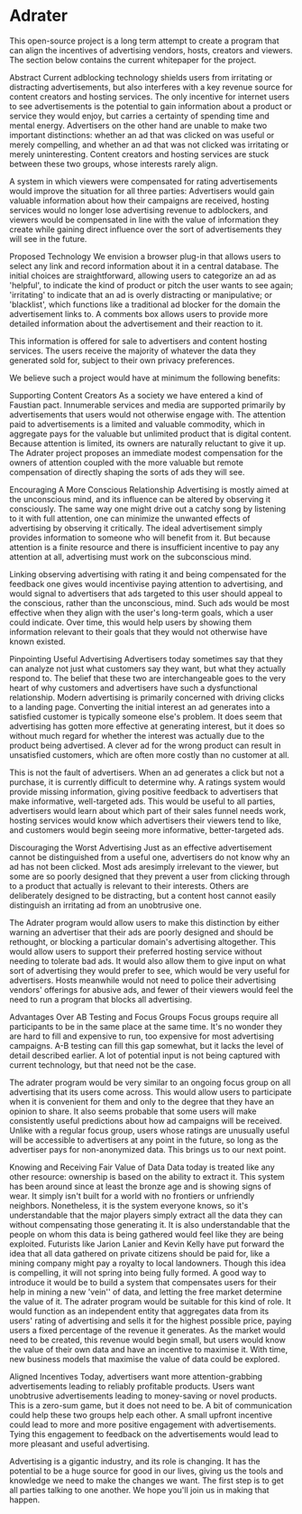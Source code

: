 # Adrater
This open-source project is a long term attempt to create a program that can align the incentives of advertising vendors, hosts, creators and viewers. The section below contains the current whitepaper for the project.

Abstract
Current adblocking technology shields users from irritating or distracting advertisements, but also interferes with a key revenue source for content creators and hosting services. The only incentive for internet users to see advertisements is the potential to gain information about a product or service they would enjoy, but carries a certainty of spending time and mental energy. Advertisers on the other hand are unable to make two important distinctions: whether an ad that was clicked on was useful or merely compelling, and whether an ad that was not clicked was irritating or merely uninteresting. Content creators and hosting services are stuck between these two groups, whose interests rarely align.

A system in which viewers were compensated for rating advertisements would improve the situation for all three parties: Advertisers would gain valuable information about how their campaigns are received, hosting services would no longer lose advertising revenue to adblockers, and viewers would be compensated in line with the value of information they create while gaining direct influence over the sort of advertisements they will see in the future.
 
Proposed Technology
We envision a browser plug-in that allows users to select any link and record information about it in a central database. The initial choices are straightforward, allowing users to categorize an ad as 'helpful', to indicate the kind of product or pitch the user wants to see again; 'irritating' to indicate that an ad is overly distracting or manipulative; or 'blacklist', which functions like a traditional ad blocker for the domain the advertisement links to. A comments box allows users to provide more detailed information about the advertisement and their reaction to it. 

This information is offered for sale to advertisers and content hosting services. The users receive the majority of whatever the data they generated sold for, subject to their own privacy preferences.

We believe such a project would have at minimum the following benefits:

Supporting Content Creators
As a society we have entered a kind of Faustian pact. Innumerable services and media are supported primarily by advertisements that users would not otherwise engage with. The attention paid to advertisements is a limited and valuable commodity, which in aggregate pays for the valuable but unlimited product that is digital content. Because attention is limited, its owners are naturally reluctant to give it up. The Adrater project proposes an immediate modest compensation for the owners of attention coupled with the more valuable but remote compensation of directly shaping the sorts of ads they will see.

Encouraging A More Conscious Relationship
Advertising is mostly aimed at the unconscious mind, and its influence can be altered by observing it consciously. The same way one might drive out a catchy song by listening to it with full attention, one can minimize the unwanted effects of advertising by observing it critically. The ideal advertisement simply provides information to someone who will benefit from it. But because attention is a finite resource and there is insufficient incentive to pay any attention at all, advertising must work on the subconscious mind.
 
Linking observing advertising with rating it and being compensated for the feedback one gives would incentivise paying attention to advertising, and would signal to advertisers that ads targeted to this user should appeal to the conscious, rather than the unconscious, mind. Such ads would be most effective when they align with the user's long-term goals, which a user could indicate. Over time, this would help users by showing them information relevant to their goals that they would not otherwise have known existed.
 
Pinpointing Useful Advertising
Advertisers today sometimes say that they can analyze not just what customers say they want, but what they actually respond to. The belief that these two are interchangeable goes to the very heart of why customers and advertisers have such a dysfunctional relationship. Modern advertising is primarily concerned with driving clicks to a landing page. Converting the initial interest an ad generates into a satisfied customer is typically someone else's problem. It does seem that advertising has gotten more effective at generating interest, but it does so without much regard for whether the interest was actually due to the product being advertised. A clever ad for the wrong product can result in unsatisfied customers, which are often more costly than no customer at all.

This is not the fault of advertisers. When an ad generates a click but not a purchase, it is currently difficult to determine why. A ratings system would provide missing information, giving positive feedback to advertisers that make informative, well-targeted ads. This would be useful to all parties, advertisers would learn about which part of their sales funnel needs work, hosting services would know which advertisers their viewers tend to like, and customers would begin seeing more informative, better-targeted ads.

Discouraging the Worst Advertising
Just as an effective advertisement cannot be distinguished from a useful one, advertisers do not know why an ad has not been clicked. Most ads aresimply irrelevant to the viewer, but some are so poorly designed that they prevent a user from clicking through to a product that actually is relevant to their interests. Others are deliberately designed to be distracting, but a content host cannot easily distinguish an irritating ad from an unobtrusive one.

The Adrater program would allow users to make this distinction by either warning an advertiser that their ads are poorly designed and should be rethought, or blocking a particular domain's advertising altogether. This would allow users to support their preferred hosting service without needing to tolerate bad ads. It would also allow them to give input on what sort of advertising they would prefer to see, which would be very useful for advertisers. Hosts meanwhile would not need to police their advertising vendors' offerings for abusive ads, and fewer of their viewers would feel the need to run a program that blocks all advertising. 

Advantages Over AB Testing and Focus Groups
Focus groups require all participants to be in the same place at the same time. It's no wonder they are hard to fill and expensive to run, too expensive for most advertising campaigns. A-B testing can fill this gap somewhat, but it lacks the level of detail described earlier. A lot of potential input is not being captured with current technology, but that need not be the case. 
 
The adrater program would be very similar to an ongoing focus group on all advertising that its users come across. This would allow users to participate when it is convenient for them and only to the degree that they have an opinion to share. It also seems probable that some users will make consistently useful predictions about how ad campaigns will be received. Unlike with a regular focus group, users whose ratings are unusually useful will be accessible to advertisers at any point in the future, so long as the advertiser pays for non-anonymized data. This brings us to our next point.

Knowing and Receiving Fair Value of Data
Data today is treated like any other resource: ownership is based on the ability to extract it. This system has been around since at least the bronze age and is showing signs of wear. It simply isn't built for a world with no frontiers or unfriendly neighbors. Nonetheless, it is the system everyone knows, so it's understandable that the major players simply extract all the data they can without compensating those generating it. It is also understandable that the people on whom this data is being gathered would feel like they are being exploited. Futurists like Jarion Lanier and Kevin Kelly have put forward the idea that all data gathered on private citizens should be paid for, like a mining company might pay a royalty to local landowners. Though this idea is compelling, it will not spring into being fully formed. A good way to introduce it would be to build a system that compensates users for their help in mining a new 'vein'' of data, and letting the free market determine the value of it. The adrater program would be suitable for this kind of role. It would function as an independent entity that aggregates data from its users' rating of advertising and sells it for the highest possible price, paying users a fixed percentage of the revenue it generates. As the market would need to be created, this revenue would begin small, but users would know the value of their own data and have an incentive to maximise it. With time, new business models that maximise the value of data could be explored.

Aligned Incentives
Today, advertisers want more attention-grabbing advertisements leading to reliably profitable products. Users want unobtrusive advertisements leading to money-saving or novel products. This is a zero-sum game, but it does not need to be. A bit of communication could help these two groups help each other. A small upfront incentive could lead to more and more positive engagement with advertisements. Tying this engagement to feedback on the advertisements would lead to more pleasant and useful advertising. 

Advertising is a gigantic industry, and its role is changing. It has the potential to be a huge source for good in our lives, giving us the tools and knowledge we need to make the changes we want. The first step is to get all parties talking to one another. We hope you'll join us in making that happen.

